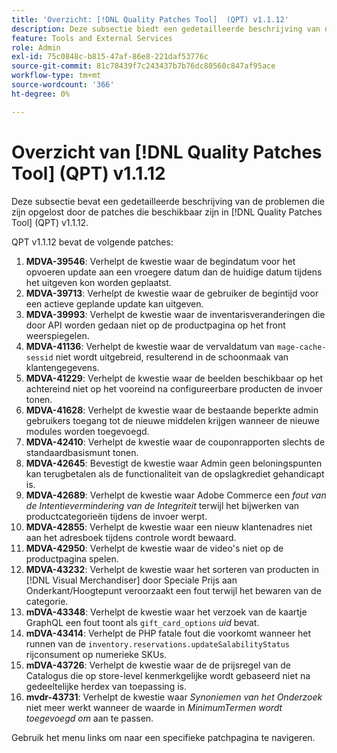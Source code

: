 ```yaml
---
title: 'Overzicht: [!DNL Quality Patches Tool]  (QPT) v1.1.12'
description: Deze subsectie biedt een gedetailleerde beschrijving van de problemen die zijn opgelost door de patches die beschikbaar zijn in  [!DNL Quality Patches Tool]  (QPT) v1.1.12.
feature: Tools and External Services
role: Admin
exl-id: 75c0848c-b815-47af-86e8-221daf53776c
source-git-commit: 81c78439f7c243437b7b76dc80560c847af95ace
workflow-type: tm+mt
source-wordcount: '366'
ht-degree: 0%

---
```


# Overzicht van [!DNL Quality Patches Tool] (QPT) v1.1.12

Deze subsectie bevat een gedetailleerde beschrijving van de problemen die zijn opgelost door de patches die beschikbaar zijn in [!DNL Quality Patches Tool] (QPT) v1.1.12.

QPT v1.1.12 bevat de volgende patches:

1. **MDVA-39546**: Verhelpt de kwestie waar de begindatum voor het opvoeren update aan een vroegere datum dan de huidige datum tijdens het uitgeven kon worden geplaatst.
1. **MDVA-39713**: Verhelpt de kwestie waar de gebruiker de begintijd voor een actieve geplande update kan uitgeven.
1. **MDVA-39993**: Verhelpt de kwestie waar de inventarisveranderingen die door API worden gedaan niet op de productpagina op het front weerspiegelen.
1. **MDVA-41136**: Verhelpt de kwestie waar de vervaldatum van `mage-cache-sessid` niet wordt uitgebreid, resulterend in de schoonmaak van klantengegevens.
1. **MDVA-41229**: Verhelpt de kwestie waar de beelden beschikbaar op het achtereind niet op het vooreind na configureerbare producten de invoer tonen.
1. **MDVA-41628**: Verhelpt de kwestie waar de bestaande beperkte admin gebruikers toegang tot de nieuwe middelen krijgen wanneer de nieuwe modules worden toegevoegd.
1. **MDVA-42410**: Verhelpt de kwestie waar de couponrapporten slechts de standaardbasismunt tonen.
1. **MDVA-42645**: Bevestigt de kwestie waar Admin geen beloningspunten kan terugbetalen als de functionaliteit van de opslagkrediet gehandicapt is.
1. **MDVA-42689**: Verhelpt de kwestie waar Adobe Commerce een *fout van de Intentievermindering van de Integriteit* terwijl het bijwerken van productcategorieën tijdens de invoer werpt.
1. **MDVA-42855**: Verhelpt de kwestie waar een nieuw klantenadres niet aan het adresboek tijdens controle wordt bewaard.
1. **MDVA-42950**: Verhelpt de kwestie waar de video&#39;s niet op de productpagina spelen.
1. **MDVA-43232**: Verhelpt de kwestie waar het sorteren van producten in [!DNL Visual Merchandiser] door Speciale Prijs aan Onderkant/Hoogtepunt veroorzaakt een fout terwijl het bewaren van de categorie.
1. **mDVA-43348**: Verhelpt de kwestie waar het verzoek van de kaartje GraphQL een fout toont als `gift_card_options` *uid* bevat.
1. **mDVA-43414**: Verhelpt de PHP fatale fout die voorkomt wanneer het runnen van de `inventory.reservations.updateSalabilityStatus` rijconsument op numerieke SKUs.
1. **mDVA-43726**: Verhelpt de kwestie waar de de prijsregel van de Catalogus die op store-level kenmerkgelijke wordt gebaseerd niet na gedeeltelijke herdex van toepassing is.
1. **mvdr-43731**: Verhelpt de kwestie waar *Synoniemen van het Onderzoek* niet meer werkt wanneer de waarde in *MinimumTermen wordt toegevoegd om* aan te passen.

Gebruik het menu links om naar een specifieke patchpagina te navigeren.
